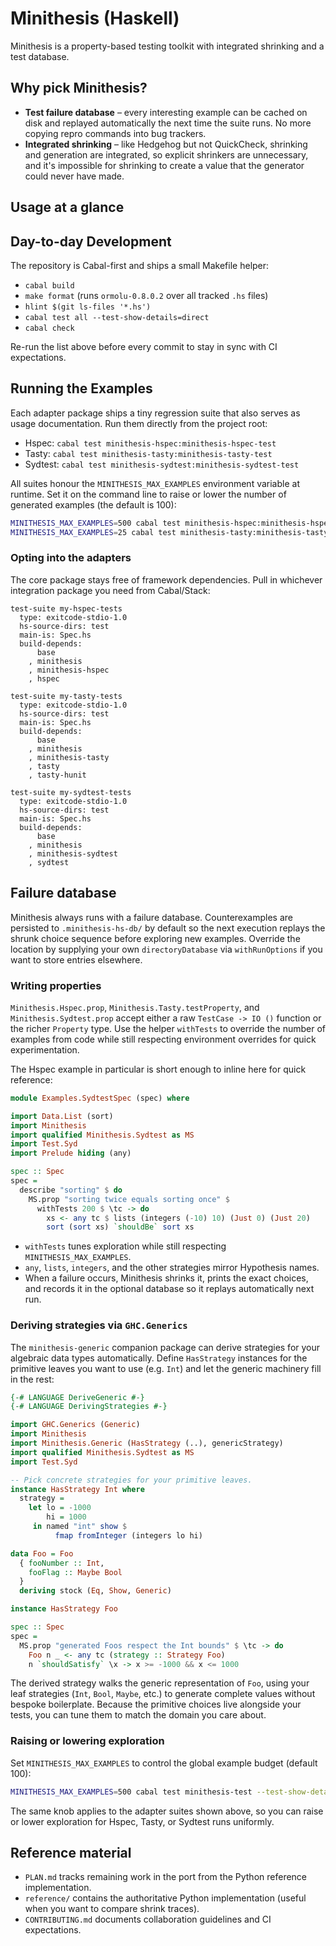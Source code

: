 # Minithesis (Haskell)

Minithesis is a property-based testing toolkit with integrated shrinking and a test database.

## Why pick Minithesis?

- **Test failure database** – every interesting example can be cached on disk and replayed automatically the next time the suite runs. No more copying repro commands into bug trackers.
- **Integrated shrinking** – like Hedgehog but not QuickCheck, shrinking and generation are integrated, so explicit shrinkers are unnecessary, and it's impossible for shrinking to create a value that the generator could never have made.

## Usage at a glance

## Day-to-day Development

The repository is Cabal-first and ships a small Makefile helper:

- `cabal build`
- `make format` (runs `ormolu-0.8.0.2` over all tracked `.hs` files)
- `hlint $(git ls-files '*.hs')`
- `cabal test all --test-show-details=direct`
- `cabal check`

Re-run the list above before every commit to stay in sync with CI expectations.

## Running the Examples

Each adapter package ships a tiny regression suite that also serves as usage documentation. Run them directly from the project root:

- Hspec: `cabal test minithesis-hspec:minithesis-hspec-test`
- Tasty: `cabal test minithesis-tasty:minithesis-tasty-test`
- Sydtest: `cabal test minithesis-sydtest:minithesis-sydtest-test`

All suites honour the `MINITHESIS_MAX_EXAMPLES` environment variable at runtime. Set it on the command line to raise or lower the number of generated examples (the default is 100):

```bash
MINITHESIS_MAX_EXAMPLES=500 cabal test minithesis-hspec:minithesis-hspec-test
MINITHESIS_MAX_EXAMPLES=25 cabal test minithesis-tasty:minithesis-tasty-test
```

### Opting into the adapters

The core package stays free of framework dependencies. Pull in whichever integration package you need from Cabal/Stack:

```cabal
test-suite my-hspec-tests
  type: exitcode-stdio-1.0
  hs-source-dirs: test
  main-is: Spec.hs
  build-depends:
      base
    , minithesis
    , minithesis-hspec
    , hspec

test-suite my-tasty-tests
  type: exitcode-stdio-1.0
  hs-source-dirs: test
  main-is: Spec.hs
  build-depends:
      base
    , minithesis
    , minithesis-tasty
    , tasty
    , tasty-hunit

test-suite my-sydtest-tests
  type: exitcode-stdio-1.0
  hs-source-dirs: test
  main-is: Spec.hs
  build-depends:
      base
    , minithesis
    , minithesis-sydtest
    , sydtest
```

## Failure database

Minithesis always runs with a failure database. Counterexamples are persisted to `.minithesis-hs-db/` by default so the next execution replays the shrunk choice sequence before exploring new examples. Override the location by supplying your own `directoryDatabase` via `withRunOptions` if you want to store entries elsewhere.

### Writing properties

`Minithesis.Hspec.prop`, `Minithesis.Tasty.testProperty`, and `Minithesis.Sydtest.prop` accept either a raw `TestCase -> IO ()` function or the richer `Property` type. Use the helper `withTests` to override the number of examples from code while still respecting environment overrides for quick experimentation.

The Hspec example in particular is short enough to inline here for quick reference:

```haskell
module Examples.SydtestSpec (spec) where

import Data.List (sort)
import Minithesis
import qualified Minithesis.Sydtest as MS
import Test.Syd
import Prelude hiding (any)

spec :: Spec
spec =
  describe "sorting" $ do
    MS.prop "sorting twice equals sorting once" $
      withTests 200 $ \tc -> do
        xs <- any tc $ lists (integers (-10) 10) (Just 0) (Just 20)
        sort (sort xs) `shouldBe` sort xs
```

- `withTests` tunes exploration while still respecting `MINITHESIS_MAX_EXAMPLES`.
- `any`, `lists`, `integers`, and the other strategies mirror Hypothesis names.
- When a failure occurs, Minithesis shrinks it, prints the exact choices, and records it in the optional database so it replays automatically next run.

### Deriving strategies via `GHC.Generics`

The `minithesis-generic` companion package can derive strategies for your algebraic data types automatically. Define `HasStrategy` instances for the primitive leaves you want to use (e.g. `Int`) and let the generic machinery fill in the rest:

```haskell
{-# LANGUAGE DeriveGeneric #-}
{-# LANGUAGE DerivingStrategies #-}

import GHC.Generics (Generic)
import Minithesis
import Minithesis.Generic (HasStrategy (..), genericStrategy)
import qualified Minithesis.Sydtest as MS
import Test.Syd

-- Pick concrete strategies for your primitive leaves.
instance HasStrategy Int where
  strategy =
    let lo = -1000
        hi = 1000
     in named "int" show $
          fmap fromInteger (integers lo hi)

data Foo = Foo
  { fooNumber :: Int,
    fooFlag :: Maybe Bool
  }
  deriving stock (Eq, Show, Generic)

instance HasStrategy Foo

spec :: Spec
spec =
  MS.prop "generated Foos respect the Int bounds" $ \tc -> do
    Foo n _ <- any tc (strategy :: Strategy Foo)
    n `shouldSatisfy` \x -> x >= -1000 && x <= 1000
```

The derived strategy walks the generic representation of `Foo`, using your leaf strategies (`Int`, `Bool`, `Maybe`, etc.) to generate complete values without bespoke boilerplate. Because the primitive choices live alongside your tests, you can tune them to match the domain you care about.

### Raising or lowering exploration

Set `MINITHESIS_MAX_EXAMPLES` to control the global example budget (default 100):

```bash
MINITHESIS_MAX_EXAMPLES=500 cabal test minithesis-test --test-show-details=direct
```

The same knob applies to the adapter suites shown above, so you can raise or lower exploration for Hspec, Tasty, or Sydtest runs uniformly.

## Reference material

- `PLAN.md` tracks remaining work in the port from the Python reference implementation.
- `reference/` contains the authoritative Python implementation (useful when you want to compare shrink traces).
- `CONTRIBUTING.md` documents collaboration guidelines and CI expectations.
